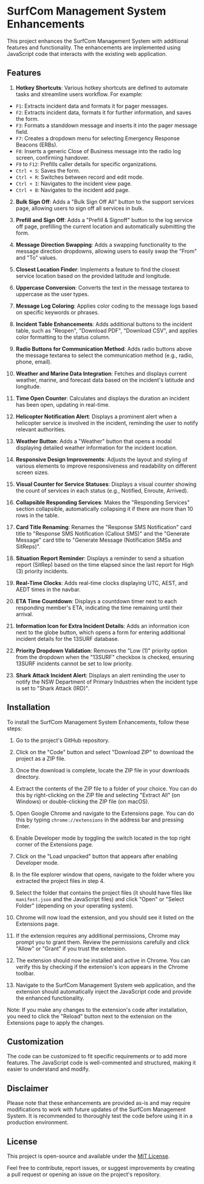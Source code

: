 # SurfCom Management System Enhancements

This project enhances the SurfCom Management System with additional features and functionality. The enhancements are implemented using JavaScript code that interacts with the existing web application.

## Features

1. **Hotkey Shortcuts**: Various hotkey shortcuts are defined to automate tasks and streamline users workflow. For example:
  - `F1`: Extracts incident data and formats it for pager messages.
  - `F2`: Extracts incident data, formats it for further information, and saves the form.
  - `F3`: Formats a standdown message and inserts it into the pager message field.
  - `F7`: Creates a dropdown menu for selecting Emergency Response Beacons (ERBs).
  - `F8`: Inserts a generic Close of Business message into the radio log screen, confirming handover.
  - `F9` to `F12`: Prefills caller details for specific organizations.
  - `Ctrl + S`: Saves the form.
  - `Ctrl + R`: Switches between record and edit mode.
  - `Ctrl + I`: Navigates to the incident view page.
  - `Ctrl + B`: Navigates to the incident add page.

2. **Bulk Sign Off**: Adds a "Bulk Sign Off All" button to the support services page, allowing users to sign off all services in bulk.

3. **Prefill and Sign Off**: Adds a "Prefill & Signoff" button to the log service off page, prefilling the current location and automatically submitting the form.

4. **Message Direction Swapping**: Adds a swapping functionality to the message direction dropdowns, allowing users to easily swap the "From" and "To" values.

5. **Closest Location Finder**: Implements a feature to find the closest service location based on the provided latitude and longitude.

6. **Uppercase Conversion**: Converts the text in the message textarea to uppercase as the user types.

7. **Message Log Coloring**: Applies color coding to the message logs based on specific keywords or phrases.

8. **Incident Table Enhancements**: Adds additional buttons to the incident table, such as "Reopen", "Download PDF", "Download CSV", and applies color formatting to the status column.

9. **Radio Buttons for Communication Method**: Adds radio buttons above the message textarea to select the communication method (e.g., radio, phone, email).

10. **Weather and Marine Data Integration**: Fetches and displays current weather, marine, and forecast data based on the incident's latitude and longitude.

11. **Time Open Counter**: Calculates and displays the duration an incident has been open, updating in real-time.

12. **Helicopter Notification Alert**: Displays a prominent alert when a helicopter service is involved in the incident, reminding the user to notify relevant authorities.

13. **Weather Button**: Adds a "Weather" button that opens a modal displaying detailed weather information for the incident location.

14. **Responsive Design Improvements**: Adjusts the layout and styling of various elements to improve responsiveness and readability on different screen sizes.

15. **Visual Counter for Service Statuses**: Displays a visual counter showing the count of services in each status (e.g., Notified, Enroute, Arrived).

16. **Collapsible Responding Services**: Makes the "Responding Services" section collapsible, automatically collapsing it if there are more than 10 rows in the table.

17. **Card Title Renaming**: Renames the "Response SMS Notification" card title to "Response SMS Notification (Callout SMS)" and the "Generate Message" card title to "Generate Message (Notification SMSs and SitReps)".

18. **Situation Report Reminder**: Displays a reminder to send a situation report (SitRep) based on the time elapsed since the last report for High (3) priority incidents.

19. **Real-Time Clocks**: Adds real-time clocks displaying UTC, AEST, and AEDT times in the navbar.

20. **ETA Time Countdown**: Displays a countdown timer next to each responding member's ETA, indicating the time remaining until their arrival.

21. **Information Icon for Extra Incident Details**: Adds an information icon next to the globe button, which opens a form for entering additional incident details for the 13SURF database.

22. **Priority Dropdown Validation**: Removes the "Low (1)" priority option from the dropdown when the "13SURF" checkbox is checked, ensuring 13SURF incidents cannot be set to low priority.

23. **Shark Attack Incident Alert**: Displays an alert reminding the user to notify the NSW Department of Primary Industries when the incident type is set to "Shark Attack (IRD)".

## Installation

To install the SurfCom Management System Enhancements, follow these steps:

1. Go to the project's GitHub repository.

2. Click on the "Code" button and select "Download ZIP" to download the project as a ZIP file.

3. Once the download is complete, locate the ZIP file in your downloads directory.

4. Extract the contents of the ZIP file to a folder of your choice. You can do this by right-clicking on the ZIP file and selecting "Extract All" (on Windows) or double-clicking the ZIP file (on macOS).

5. Open Google Chrome and navigate to the Extensions page. You can do this by typing `chrome://extensions` in the address bar and pressing Enter.

6. Enable Developer mode by toggling the switch located in the top right corner of the Extensions page.

7. Click on the "Load unpacked" button that appears after enabling Developer mode.

8. In the file explorer window that opens, navigate to the folder where you extracted the project files in step 4.

9. Select the folder that contains the project files (it should have files like `manifest.json` and the JavaScript files) and click "Open" or "Select Folder" (depending on your operating system).

10. Chrome will now load the extension, and you should see it listed on the Extensions page.

11. If the extension requires any additional permissions, Chrome may prompt you to grant them. Review the permissions carefully and click "Allow" or "Grant" if you trust the extension.

12. The extension should now be installed and active in Chrome. You can verify this by checking if the extension's icon appears in the Chrome toolbar.

13. Navigate to the SurfCom Management System web application, and the extension should automatically inject the JavaScript code and provide the enhanced functionality.

Note: If you make any changes to the extension's code after installation, you need to click the "Reload" button next to the extension on the Extensions page to apply the changes.

## Customization

The code can be customized to fit specific requirements or to add more features. The JavaScript code is well-commented and structured, making it easier to understand and modify.

## Disclaimer

Please note that these enhancements are provided as-is and may require modifications to work with future updates of the SurfCom Management System. It is recommended to thoroughly test the code before using it in a production environment.

## License

This project is open-source and available under the [MIT License](LICENSE).

Feel free to contribute, report issues, or suggest improvements by creating a pull request or opening an issue on the project's repository.
